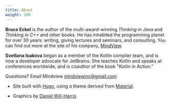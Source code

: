 ```yaml
---
title: About
weight: 200
---
```


**Bruce Eckel** is the author of the multi-award-winning *Thinking in Java* and
*Thinking in C++* and other books. He has inhabited the programming planet for
over 30 years: writing, giving lectures and seminars, and consulting. You can
find out more at the site of his company,
<a href="http://mindviewllc.com/" target="_blank">MindView</a>.

**Svetlana Isakova** began as a member of the Kotlin compiler team, and is now a
developer advocate for JetBrains. She teaches Kotlin and speaks at conferences
worldwide, and is coauthor of the book "Kotlin in Action."

Questions? Email Mindview <mindviewinc@gmail.com>

+ Site built with
<a href="https://www.gohugo.io" target="_blank">Hugo</a>, using a theme derived from
<a href="http://github.com/digitalcraftsman/hugo-material-docs" target="_blank">Material</a>.

+ Graphics by <a href="http://www.Will-Harris.com">Daniel Will-Harris</a>
